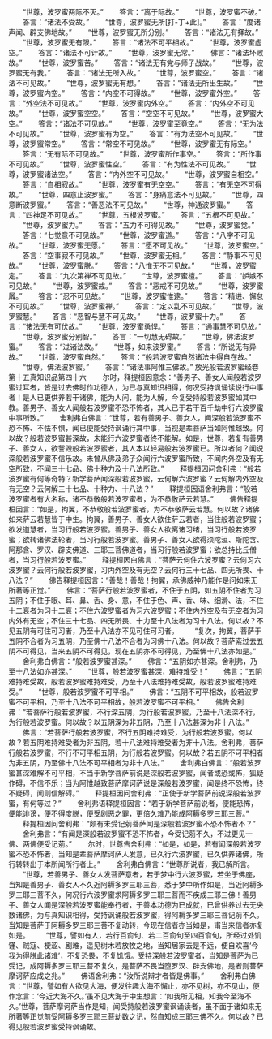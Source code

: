 <!-- { "loadSidebar": true } -->
　　“世尊，波罗蜜两际不灭。”
　　答言：“离于际故。”
　　“世尊，波罗蜜不破。”
　　答言：“诸法不受故。”
　　“世尊，波罗蜜无所[打-丁+此]。”
　　答言：“度诸声闻、辟支佛地故。”
　　“世尊，波罗蜜无所分别。”
　　答言：“诸法无有择故。”
　　“世尊，波罗蜜无有限。”
　　答言：“诸法不可平相故。”
　　“世尊，波罗蜜虚空。”
　　答言：“诸法不可计故。”
　　“世尊，波罗蜜无常。”
　　佛言：“诸法坏败故。”
　　“世尊，波罗蜜苦。”
　　答言：“诸法无有党与师子战故。”
　　“世尊，波罗蜜无有我。”
　　答言：“诸法无所入故。”
　　“世尊，波罗蜜空。”
　　答言：“诸法不可见故。”
　　“世尊，波罗蜜无有想。”
　　答言：“诸法无所出生故。”
　　“世尊，波罗蜜内空。”
　　答言：“内空不可得故。”
　　“世尊，波罗蜜外空。”
　　答言：“外空法不可见故。”
　　“世尊，波罗蜜内外空。”
　　答言：“内外空不可见故。”
　　“世尊，波罗蜜空空。”
　　答言：“空空不可见故。”
　　“世尊，波罗蜜大空。”
　　答言：“诸法不可见故。”
　　“世尊，波罗蜜至竟空。”
　　答言：“无为法不可见故。”
　　“世尊，波罗蜜有为空。”
　　答言：“有为法空不可见故。”
　　“世尊，波罗蜜常空。”
　　答言：“常空不可见故。”
　　“世尊，波罗蜜无有际空。”
　　答言：“无有际不可见故。”
　　“世尊，波罗蜜所作事空。”
　　答言：“所作事不可见故。”
　　“世尊，波罗蜜性空。”
　　答言：“有为性法不可见故。”
　　“世尊，波罗蜜诸法空。”
　　答言：“内外空不可见故。”
　　“世尊，波罗蜜自相空。”
　　答言：“自相寂故。”
　　“世尊，波罗蜜有无空空。”
　　答言：“有无空不可得故。”
　　“世尊，四意止波罗蜜。”
　　答言：“身痛意法不可见故。”
　　“世尊，四意断波罗蜜。”
　　答言：“善恶法不可见故。”
　　“世尊，神通波罗蜜。”
　　答言：“四神足不可见故。”
　　“世尊，五根波罗蜜。”
　　答言：“五根不可见故。”
　　“世尊，波罗蜜力。”
　　答言：“五力不可得见故。”
　　“世尊，波罗蜜觉。”
　　答言：“七觉意不可见故。”
　　“世尊，波罗蜜道。”
　　答言：“八字不可见故。”
　　“世尊，波罗蜜无愿。”
　　答言：“愿不可见故。”
　　“世尊，波罗蜜空。”
　　答言：“空事寂不可见故。”
　　“世尊，波罗蜜无相。”
　　答言：“静事不可见故。”
　　“世尊，波罗蜜脱。”
　　答言：“八惟无不可见故。”
　　“世尊，波罗蜜定。”
　　答言：“九次第禅不可见故。”
　　“世尊，波罗蜜檀。”
　　答言：“妒嫉不可见故。”
　　“世尊，波罗蜜戒。”
　　答言：“恶戒不可见故。”
　　“世尊，波罗蜜羼。”
　　答言：“忍不可见故。”
　　“世尊，波罗蜜惟逮。”
　　答言：“精进、懈怠不可见故。”
　　“世尊，波罗蜜禅。”
　　答言：“定以乱不可见故。”
　　“世尊，波罗蜜慧。”
　　答言：“恶智与慧不可见故。”
　　“世尊，波罗蜜十力。”
　　答言：“诸法无有可伏故。”
　　“世尊，波罗蜜勇悍。”
　　答言：“通事慧不可见故。”
　　“世尊，波罗蜜分别智。”
　　答言：“一切慧无碍故。”
　　“世尊，佛法波罗蜜。”
　　答言：“过诸法故。”
　　“世尊，如来波罗蜜。”
　　答言：“所说无有异故。”
　　“世尊，波罗蜜自然。”
　　答言：“般若波罗蜜自然诸法中得自在故。”
　　“世尊，佛法波罗蜜。”
　　答言：“诸法事阿惟三佛故。”
放光般若波罗蜜经卷第十五真知识品第四十六
　　尔时，释提桓因意念：“善男子、善女人闻般若波罗蜜过耳者，皆是过去佛时作功德人，为已与真知识相得，何况受持讽诵读说行中事者！是人已更供养若干诸佛，能为人问，能为人解，今复受持般若波罗蜜如其中教。善男子、善女人闻般若波罗蜜不恐不怖者，其人已于若干百千劫中行六波罗蜜中事所致。”
　　舍利弗白佛言：“世尊，若有善男子、善女人，闻深般若波罗蜜不恐不怖、不怯不惧，闻已便能受持讽诵行其中事，当视是辈菩萨当如阿惟越致。何以故？般若波罗蜜甚深故，未能行六波罗蜜者终不能解。如是，世尊，若复有善男子、善女人，欲訾毁般若波罗蜜者，其人本以轻易般若波罗蜜已。所以者何？闻说深般若波罗蜜不信乐故。未曾从佛及弟子众闻行六波罗蜜所致，不闻内外空及有无空所致，不闻三十七品、佛十种力及十八法所致。”
　　释提桓因问舍利弗：“般若波罗蜜有何等奇特？新学菩萨闻深般若波罗蜜，云何解六波罗蜜？云何解内外空及有无空？云何解三十七品、十种力、十八法？”
　　释提桓因语舍利弗言：“般若波罗蜜者有大名称，诸不恭敬般若波罗蜜者，为不恭敬萨云若慧。”
　　佛告释提桓因言：“如是，拘翼，不恭敬般若波罗蜜者，为不恭敬萨云若慧。何以故？诸佛如来萨云若慧皆于中生。拘翼，善男子、善女人欲住萨云若者，当住般若波罗蜜；欲发道慧者，当习行般若波罗蜜。善男子、善女人欲离诸习绪，当习行般若波罗蜜；欲转诸佛法轮者，当习行般若波罗蜜。善男子、善女人欲得须陀洹、斯陀含、阿那含、罗汉、辟支佛道、三耶三菩佛道者，当习行般若波罗蜜；欲总持比丘僧者，当习行般若波罗蜜。”
　　释提桓因白佛言：“菩萨云何住六波罗蜜？云何习六波罗蜜？云何行般若波罗蜜，习内外空及有无空？云何行三十七品、四无所畏、十八法？”
　　佛告释提桓因言：“善哉！善哉！拘翼，承佛威神乃能作是问如来无所著等正觉。”
　　佛言：“菩萨行般若波罗蜜者，不住于五阴，如五阴不住者为习五阴；不住于眼、耳、鼻、舌、身、意，不住于色、声、香、味、细滑、法，不住十二衰者为习十二衰；不住六波罗蜜者为习六波罗蜜；不住内外空及有无空者为习内外有无空；不住三十七品、四无所畏、十力至十八法者为习十八法。何以故？不见五阴有可住可习者，乃至十八法亦不见可住可习者。
　　“复次，拘翼，菩萨于五阴不合者为习五阴，乃至佛十八法不合者为习佛十八法。何以故？菩萨索过去五阴不可得见，当来五阴不可得见，现在五阴亦不可得见，乃至佛十八法亦如是。”
　　舍利弗白佛言：“般若波罗蜜甚深。”
　　佛言：“五阴如亦甚深。舍利弗，乃至十八法如亦甚深。”
　　“世尊，般若波罗蜜甚深，难持难受！”
　　佛言：“五阴难持难受故，般若波罗蜜难持难受，乃至十八法难持难受故，般若波罗蜜难持难受。”
　　“世尊，般若波罗蜜不可平相。”
　　佛言：“五阴不可平相故，般若波罗蜜不可平相，乃至十八法不可平相故，般若波罗蜜不可平相。”
　　佛告舍利弗：“若菩萨行般若波罗蜜，不行深五阴，为行般若波罗蜜，乃至十八法深不行，为行般若波罗蜜。何以故？以五阴深为非五阴，乃至十八法甚深为非十八法。”
　　佛言：“若菩萨行般若波罗蜜，不行五阴难持难受，为行般若波罗蜜。何以故？若五阴难持难受者为非五阴，若十八法难持难受者为非十八法。舍利弗，菩萨行般若波罗蜜，不行不可平相五阴，为行般若波罗蜜。何以故？若五阴不可平相者为非五阴，乃至佛十八法不可平相者为非十八法。”
　　舍利弗白佛言：“般若波罗蜜甚深难解不可平相，不当于新学菩萨前说是深般若波罗蜜，闻者或恐或怖，狐疑作碍，不信不乐；当为阿惟越致菩萨摩诃萨说是深般若波罗蜜，闻是终不恐怖，终不疑碍，闻则信解碍。”
　　释提桓因问舍利弗：“正使于新学菩萨前说深般若波罗蜜，有何等过？”
　　舍利弗语释提桓因言：“若于新学菩萨前说者，便能恐怖，便能诽谤，便不得度脱，便受剧恶之罪，更倍久难乃能成阿耨多罗三耶三菩。”
　　释提桓因问舍利弗：“颇有未受记莂菩萨闻是深般若波罗蜜不恐不怖者不？”
　　舍利弗言：“有闻是深般若波罗蜜不恐不怖者，今受记莂不久，不过更见一佛、两佛便受记莂。”
　　尔时，世尊告舍利弗：“如是，如是，若有闻深般若波罗蜜不恐不怖者，当知是辈菩萨摩诃萨人发意，已久行六波罗蜜，已久供养诸佛，所行转转出于本所闻所行者上。”
　　舍利弗白佛言：“世尊所说者，我已解所言。
　　“世尊，若善男子、善女人发菩萨意者，若于梦中行六波罗蜜，若坐于佛座，当知是善男子、善女人不久近阿耨多罗三耶三菩，悉于梦中所作如是，当近阿耨多罗三耶三菩不久，何况行六波罗蜜求阿耨多罗三耶三菩而不疾成三耶三佛！善男子、善女人闻是深般若波罗蜜能奉行者，于善本功德为已成就，已曾供养过去无央数诸佛，为与真知识相得，受持讽诵般若波罗蜜，得阿耨多罗三耶三菩记莂不久。当知是菩萨于阿耨多罗三耶三菩不复动转，今现在信者亦当如是，甫当来信者亦复如是。
　　“世尊，譬如有人，若行百俞旬、若二百俞旬至四百俞旬，所经过处饥馑、贼寇、梗涩、剧难，遥见树木若放牧之地，当知居家去是不远，便自欢喜‘今我为得脱此诸难’，不复恐畏，不复饥饿。受持深般若波罗蜜者，当知是菩萨为已受记，成阿耨多罗三耶三菩不复久，是菩萨不畏当堕罗汉、辟支佛地，是者则菩萨摩诃萨应成之兆。”
　　佛语舍利弗：“汝所说辩才者皆是佛事。”
　　舍利弗白佛言：“世尊，譬如有人欲见大海，便发往趣大海不懈止，亦不见树，亦不见山，便作念言：‘今近大海不久。’虽不见大海于中生想言：‘如我所见相，知我今至海不久。’世尊，菩萨摩诃萨当作是知，闻受持般若波罗蜜讽诵读者，虽不面于诸如来无所著等正觉前受阿耨多罗三耶三菩劫数之记，然自知成三耶三佛不久。何以故？已得见般若波罗蜜受持讽诵故。
